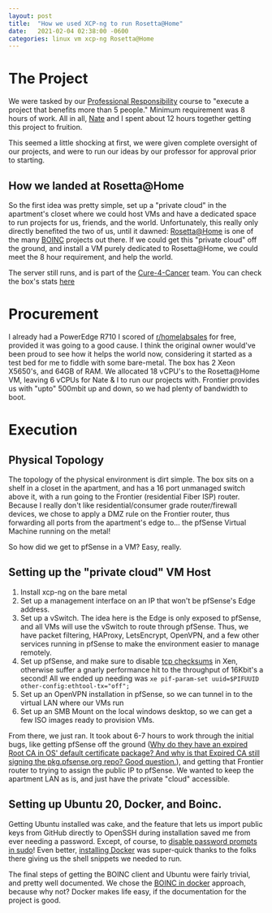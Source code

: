 ```yaml
---
layout: post
title:  "How we used XCP-ng to run Rosetta@Home"
date:   2021-02-04 02:38:00 -0600
categories: linux vm xcp-ng Rosetta@Home
---
```


# The Project

We were tasked by our [Professional Responsibility](https://catalog.utdallas.edu/2020/undergraduate/courses/cs3162) course to "execute a project that benefits more than 5 people."  Minimum requirement was 8 hours of work.  All in all, [Nate](https://github.com/DeathBringer12345) and I spent about 12 hours together getting this project to fruition.

This seemed a little shocking at first, we were given complete oversight of our projects, and were to run our ideas by our professor for approval prior to starting.

## How we landed at Rosetta@Home

So the first idea was pretty simple, set up a "private cloud" in the apartment's closet where we could host VMs and have a dedicated space to run projects for us, friends, and the world.  Unfortunately, this really only directly benefited the two of us, until it dawned: [Rosetta@Home](https://boinc.bakerlab.org/) is one of the many [BOINC](https://boinc.berkeley.edu/) projects out there.  If we could get this "private cloud" off the ground, and install a VM purely dedicated to Rosetta@Home, we could meet the 8 hour requirement, and help the world.

The server still runs, and is part of the [Cure-4-Cancer](https://boinc.bakerlab.org/rosetta/team_members.php?teamid=1070&offset=0&sort_by=expavg_credit) team.  You can check the box's stats [here](https://boinc.bakerlab.org/rosetta/show_user.php?userid=2344453)

# Procurement

I already had a PowerEdge R710 I scored of [r/homelabsales](https://reddit.com/r/homelabsales) for free, provided it was going to a good cause.  I think the original owner would've been proud to see how it helps the world now, considering it started as a test bed for me to fiddle with some bare-metal.  The box has 2 Xeon X5650's, and 64GB of RAM.  We allocated 18 vCPU's to the Rosetta@Home VM, leaving 6 vCPUs for Nate & I to run our projects with.  Frontier provides us with "upto" 500mbit up and down, so we had plenty of bandwidth to boot.

# Execution

## Physical Topology
The topology of the physical environment is dirt simple.  The box sits on a shelf in a closet in the apartment, and has a 16 port unmanaged switch above it, with a run going to the Frontier (residential Fiber ISP) router.  Because I really don't like residential/consumer grade router/firewall devices, we chose to apply a DMZ rule on the Frontier router, thus forwarding all ports from the apartment's edge to... the pfSense Virtual Machine running on the metal!

So how did we get to pfSense in a VM?  Easy, really.

## Setting up the "private cloud" VM Host

1. Install xcp-ng on the bare metal
1. Set up a management interface on an IP that won't be pfSense's Edge address.
1. Set up a vSwitch.  The idea here is the Edge is only exposed to pfSense, and all VMs will use the vSwitch to route through pfSense.  Thus, we have packet filtering, HAProxy, LetsEncrypt, OpenVPN, and a few other services running in pfSense to make the environment easier to manage remotely.
1. Set up pfSense, and make sure to disable [tcp checksums](https://support.citrix.com/article/CTX212540) in Xen, otherwise suffer a gnarly performance hit to the throughput of 16Kbit's a second!  All we ended up needing was `xe pif-param-set uuid=$PIFUUID other-config:ethtool-tx="off";`
1. Set up an OpenVPN installation in pfSense, so we can tunnel in to the virtual LAN where our VMs run
1. Set up an SMB Mount on the local windows desktop, so we can get a few ISO images ready to provision VMs.

From there, we just ran.  It took about 6-7 hours to work through the initial bugs, like getting pfSense off the ground ([Why do they have an expired Root CA in OS' default certificate package?  And why is that Expired CA still signing the pkg.pfsense.org repo?  Good question.](https://serverfault.com/questions/1019348/certificate-expiration-pfsense-wont-update-ddns)), and getting that Frontier router to trying to assign the public IP to pfSense.  We wanted to keep the apartment LAN as is, and just have the private "cloud" accessible.

## Setting up Ubuntu 20, Docker, and Boinc.

Getting Ubuntu installed was cake, and the feature that lets us import public keys from GitHub directly to OpenSSH during installation saved me from ever needing a password.  Except, of course, to [disable password prompts in sudo](https://askubuntu.com/questions/147241/execute-sudo-without-password)!  Even better, [installing Docker](https://docs.docker.com/engine/install/ubuntu/) was super-quick thanks to the folks there giving us the shell snippets we needed to run.

The final steps of getting the BOINC client and Ubuntu were fairly trivial, and pretty well documented.  We chose the [BOINC in docker](https://github.com/BOINC/boinc-client-docker) approach, because why not?  Docker makes life easy, if the documentation for the project is good.